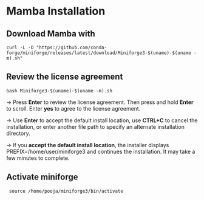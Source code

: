 # Mamba Installation

## Download Mamba with

    curl -L -O "https://github.com/conda-forge/miniforge/releases/latest/download/Miniforge3-$(uname)-$(uname -m).sh" 

## Review the license agreement

    bash Miniforge3-$(uname)-$(uname -m).sh

-> Press **Enter** to review the license agreement. Then press and hold **Enter** to scroll. Enter **yes** to agree to the license agreement.

-> Use **Enter** to accept the default install location, use **CTRL+C** to cancel the installation, or enter another file path to specify an alternate installation directory.

-> If you **accept the default install location**, the installer displays PREFIX=/home/user/miniforge3 and continues the installation. It may take a few minutes to complete.

## Activate miniforge 

     source /home/pooja/miniforge3/bin/activate
